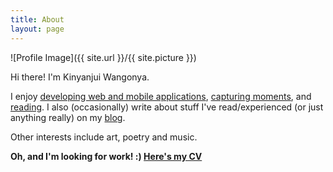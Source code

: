 ```yaml
---
title: About
layout: page
---
```


![Profile Image]({{ site.url }}/{{ site.picture }})

Hi there! I'm Kinyanjui Wangonya. 

I enjoy <a href="https://github.com/wang0nya" target="_blank">developing web and mobile applications</a>, <a href="https://500px.com/wangonya" target="_blank">capturing moments</a>, 
and <a href="https://www.goodreads.com/wangonya" target="_blank">reading</a>. I also (occasionally) write about stuff I've read/experienced (or just anything really) on my <a href="/blog">blog</a>.

Other interests include art, poetry and music.

**Oh, and I'm looking for work! :) <a href="https://drive.google.com/file/d/1bffzK6MLmJLJfFOkwHr1Ds-H14ZV0Kky/view?usp=sharing" target="_blank"> Here's my CV </a>**
